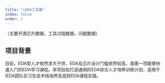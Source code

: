 ```yaml
---
title: "iEDA工具集"
index: false
order: 2
---
```




（主要开源芯片数据，工具过程数据，问题数据）

## **项目背景**

目前，EDA型人才依然求大于供，EDA及芯片设计门槛依然较高，亟需一项能够快速入门的EDA学习课程。本项目拟打造通用的EDA综合人才培养训练计划，适用于iEDA团队实习生技术栈培养及高校EDA课程实践。